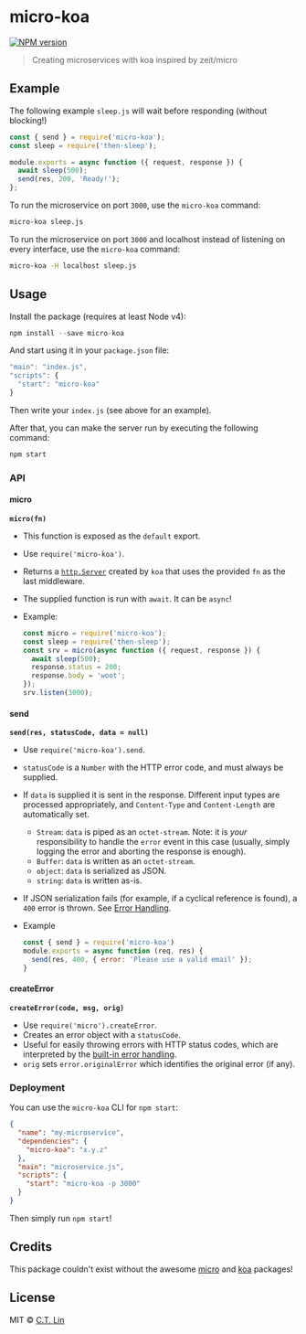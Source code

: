 # micro-koa

[![NPM version][npm-image]][npm-url]

> Creating microservices with koa inspired by zeit/micro

## Example

The following example `sleep.js` will wait before responding (without blocking!)

```js
const { send } = require('micro-koa');
const sleep = require('then-sleep');

module.exports = async function ({ request, response }) {
  await sleep(500);
  send(res, 200, 'Ready!');
};
```

To run the microservice on port `3000`, use the `micro-koa` command:

```bash
micro-koa sleep.js
```

To run the microservice on port `3000` and localhost instead of listening on every interface, use the `micro-koa` command:

```bash
micro-koa -H localhost sleep.js
```

## Usage

Install the package (requires at least Node v4):

```js
npm install --save micro-koa
```

And start using it in your `package.json` file:

```js
"main": "index.js",
"scripts": {
  "start": "micro-koa"
}
```

Then write your `index.js` (see above for an example).

After that, you can make the server run by executing the following command:

```bash
npm start
```


### API

#### micro

**`micro(fn)`**

- This function is exposed as the `default` export.
- Use `require('micro-koa')`.
- Returns a [`http.Server`](https://nodejs.org/dist/latest-v4.x/docs/api/http.html#http_class_http_server) created by `koa` that uses the provided `fn` as the last middleware.
- The supplied function is run with `await`. It can be `async`!
- Example:

  ```js
  const micro = require('micro-koa');
  const sleep = require('then-sleep');
  const srv = micro(async function ({ request, response }) {
    await sleep(500);
    response.status = 200;
    response.body = 'woot';
  });
  srv.listen(3000);
  ```

#### send

**`send(res, statusCode, data = null)`**

- Use `require('micro-koa').send`.
- `statusCode` is a `Number` with the HTTP error code, and must always be supplied.
- If `data` is supplied it is sent in the response. Different input types are processed appropriately, and `Content-Type` and `Content-Length` are automatically set.
  - `Stream`: `data` is piped as an `octet-stream`. Note: it is _your_ responsibility to handle the `error` event in this case (usually, simply logging the error and aborting the response is enough).
  - `Buffer`: `data` is written as an `octet-stream`.
  - `object`: `data` is serialized as JSON.
  - `string`: `data` is written as-is.
- If JSON serialization fails (for example, if a cyclical reference is found), a `400` error is thrown. See [Error Handling](#error-handling).
- Example

  ```js
  const { send } = require('micro-koa')
  module.exports = async function (req, res) {
    send(res, 400, { error: 'Please use a valid email' });
  }
  ```
#### createError

**`createError(code, msg, orig)`**

- Use `require('micro').createError`.
- Creates an error object with a `statusCode`.
- Useful for easily throwing errors with HTTP status codes, which are interpreted by the [built-in error handling](#error-handling).
- `orig` sets `error.originalError` which identifies the original error (if any).


### Deployment

You can use the `micro-koa` CLI for `npm start`:

```json
{
  "name": "my-microservice",
  "dependencies": {
    "micro-koa": "x.y.z"
  },
  "main": "microservice.js",
  "scripts": {
    "start": "micro-koa -p 3000"
  }
}
```

Then simply run `npm start`!

## Credits

This package couldn't exist without the awesome [micro](https://github.com/zeit/micro) and [koa](https://github.com/koajs/koa) packages!

## License

MIT © [C.T. Lin](https://github.com/chentsulin/micro-koa)

[npm-image]: https://badge.fury.io/js/micro-koa.svg
[npm-url]: https://npmjs.org/package/micro-koa
